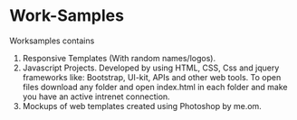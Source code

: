 # Work-Samples
Worksamples contains
1. Responsive Templates (With random names/logos).
2. Javascript Projects.
Developed by using HTML, CSS, Css and jquery frameworks like: Bootstrap, UI-kit, APIs and other web tools.
To open files download any folder and open index.html in each folder and make you have an active intrenet connection.
3. Mockups of web templates created using Photoshop by me.om.
